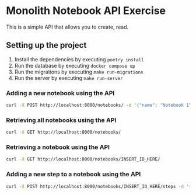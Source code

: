 # Monolith Notebook API Exercise
This is a simple API that allows you to create, read.

## Setting up the project
1. Install the dependencies by executing `poetry install`
2. Run the database by executing `docker compose up`
3. Run the migrations by executing `make run-migrations`
4. Run the server by executing `make run-server`

### Adding a new notebook using the API
```bash
curl -X POST http://localhost:8000/notebooks/ -d '{"name": "Notebook 1"}' -H 'Content-Type: application/json'
```

### Retrieving all notebooks using the API
```bash
curl -X GET http://localhost:8000/notebooks/
```

### Retrieving a notebook using the API
```bash
curl -X GET http://localhost:8000/notebooks/INSERT_ID_HERE/
```

### Adding a new step to a notebook using the API
```bash
curl -X POST http://localhost:8000/notebooks/INSERT_ID_HERE/steps -d '{"order_id": "1"}' -H 'Content-Type: application/json'
```